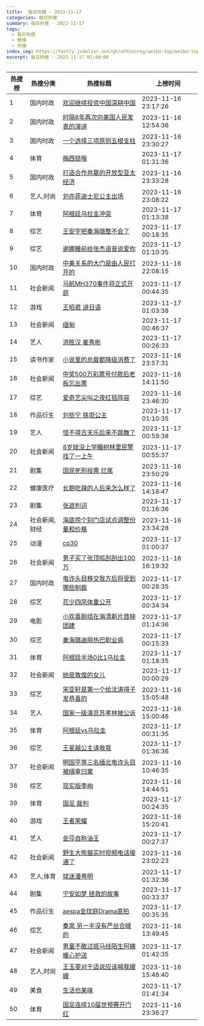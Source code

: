 ```yaml
---
title:  每日热搜 - 2023-11-17
categories: 每日热搜
summary: 每日热搜 - 2023-11-17
tags:
  - 每日热搜
  - 微博
  - 热搜
index_img: https://fastly.jsdelivr.net/gh/athlonreg/weibo-top/weibo-top.jpeg
excerpt: 每日热搜 - 2023-11-17 01:48:00
---
```


| 热搜榜 | 热搜分类 | 热搜标题 | 上榜时间 |
| --- | --- | --- | --- |
| 1 | 国内时政 | [欢迎继续投资中国深耕中国](https://s.weibo.com/weibo%3Fq%3D%2523%E6%AC%A2%E8%BF%8E%E7%BB%A7%E7%BB%AD%E6%8A%95%E8%B5%84%E4%B8%AD%E5%9B%BD%E6%B7%B1%E8%80%95%E4%B8%AD%E5%9B%BD%2523) | 2023-11-16 23:17:26 | 
| 2 | 国内时政 | [时隔8年再次向美国人民发表的演讲](https://s.weibo.com/weibo%3Fq%3D%2523%E6%97%B6%E9%9A%948%E5%B9%B4%E5%86%8D%E6%AC%A1%E5%90%91%E7%BE%8E%E5%9B%BD%E4%BA%BA%E6%B0%91%E5%8F%91%E8%A1%A8%E7%9A%84%E6%BC%94%E8%AE%B2%2523) | 2023-11-16 12:54:36 | 
| 3 | 国内时政 | [一个选择三项原则五根支柱](https://s.weibo.com/weibo%3Fq%3D%2523%E4%B8%80%E4%B8%AA%E9%80%89%E6%8B%A9%E4%B8%89%E9%A1%B9%E5%8E%9F%E5%88%99%E4%BA%94%E6%A0%B9%E6%94%AF%E6%9F%B1%2523) | 2023-11-16 23:30:27 | 
| 4 | 体育 | [梅西锁喉](https://s.weibo.com/weibo%3Fq%3D%2523%E6%A2%85%E8%A5%BF%E9%94%81%E5%96%89%2523) | 2023-11-17 01:31:36 | 
| 5 | 国内时政 | [打造合作共赢的开放型亚太经济](https://s.weibo.com/weibo%3Fq%3D%2523%E6%89%93%E9%80%A0%E5%90%88%E4%BD%9C%E5%85%B1%E8%B5%A2%E7%9A%84%E5%BC%80%E6%94%BE%E5%9E%8B%E4%BA%9A%E5%A4%AA%E7%BB%8F%E6%B5%8E%2523) | 2023-11-16 23:33:28 | 
| 6 | 艺人,时尚 | [刘亦菲迪士尼公主出场](https://s.weibo.com/weibo%3Fq%3D%2523%E5%88%98%E4%BA%A6%E8%8F%B2%E8%BF%AA%E5%A3%AB%E5%B0%BC%E5%85%AC%E4%B8%BB%E5%87%BA%E5%9C%BA%2523) | 2023-11-16 23:08:22 | 
| 7 | 体育 | [阿根廷乌拉圭冲突](https://s.weibo.com/weibo%3Fq%3D%2523%E9%98%BF%E6%A0%B9%E5%BB%B7%E4%B9%8C%E6%8B%89%E5%9C%AD%E5%86%B2%E7%AA%81%2523) | 2023-11-17 01:13:38 | 
| 8 | 综艺 | [王安宇把秦海璐整不会了](https://s.weibo.com/weibo%3Fq%3D%2523%E7%8E%8B%E5%AE%89%E5%AE%87%E6%8A%8A%E7%A7%A6%E6%B5%B7%E7%92%90%E6%95%B4%E4%B8%8D%E4%BC%9A%E4%BA%86%2523) | 2023-11-17 00:18:35 | 
| 9 | 综艺 | [谢娜睡前给张杰语音说爱你](https://s.weibo.com/weibo%3Fq%3D%2523%E8%B0%A2%E5%A8%9C%E7%9D%A1%E5%89%8D%E7%BB%99%E5%BC%A0%E6%9D%B0%E8%AF%AD%E9%9F%B3%E8%AF%B4%E7%88%B1%E4%BD%A0%2523) | 2023-11-17 01:10:35 | 
| 10 | 国内时政 | [中美关系的大门是由人民打开的](https://s.weibo.com/weibo%3Fq%3D%2523%E4%B8%AD%E7%BE%8E%E5%85%B3%E7%B3%BB%E7%9A%84%E5%A4%A7%E9%97%A8%E6%98%AF%E7%94%B1%E4%BA%BA%E6%B0%91%E6%89%93%E5%BC%80%E7%9A%84%2523) | 2023-11-16 22:08:15 | 
| 11 | 社会新闻 | [马航MH370事件将正式开庭](https://s.weibo.com/weibo%3Fq%3D%2523%E9%A9%AC%E8%88%AAMH370%E4%BA%8B%E4%BB%B6%E5%B0%86%E6%AD%A3%E5%BC%8F%E5%BC%80%E5%BA%AD%2523) | 2023-11-17 00:44:35 | 
| 12 | 游戏 | [王昭君 讲日语](https://s.weibo.com/weibo%3Fq%3D%2523%E7%8E%8B%E6%98%AD%E5%90%9B%20%E8%AE%B2%E6%97%A5%E8%AF%AD%2523) | 2023-11-17 01:03:38 | 
| 13 | 社会新闻 | [缅甸](https://s.weibo.com/weibo%3Fq%3D%2523%E7%BC%85%E7%94%B8%2523) | 2023-11-17 00:46:37 | 
| 14 | 艺人 | [洪胜汉 崔秀彬](https://s.weibo.com/weibo%3Fq%3D%2523%E6%B4%AA%E8%83%9C%E6%B1%89%20%E5%B4%94%E7%A7%80%E5%BD%AC%2523) | 2023-11-17 00:26:33 | 
| 15 | 读书作家 | [小说里的总裁都降级消费了](https://s.weibo.com/weibo%3Fq%3D%2523%E5%B0%8F%E8%AF%B4%E9%87%8C%E7%9A%84%E6%80%BB%E8%A3%81%E9%83%BD%E9%99%8D%E7%BA%A7%E6%B6%88%E8%B4%B9%E4%BA%86%2523) | 2023-11-16 23:57:31 | 
| 16 | 社会新闻 | [中奖500万彩票号付款后老板忘出票](https://s.weibo.com/weibo%3Fq%3D%2523%E4%B8%AD%E5%A5%96500%E4%B8%87%E5%BD%A9%E7%A5%A8%E5%8F%B7%E4%BB%98%E6%AC%BE%E5%90%8E%E8%80%81%E6%9D%BF%E5%BF%98%E5%87%BA%E7%A5%A8%2523) | 2023-11-16 14:11:50 | 
| 17 | 综艺 | [爱奇艺尖叫之夜红毯阵容](https://s.weibo.com/weibo%3Fq%3D%2523%E7%88%B1%E5%A5%87%E8%89%BA%E5%B0%96%E5%8F%AB%E4%B9%8B%E5%A4%9C%E7%BA%A2%E6%AF%AF%E9%98%B5%E5%AE%B9%2523) | 2023-11-16 23:46:30 | 
| 18 | 作品衍生 | [刘些宁 铁坦公主](https://s.weibo.com/weibo%3Fq%3D%2523%E5%88%98%E4%BA%9B%E5%AE%81%20%E9%93%81%E5%9D%A6%E5%85%AC%E4%B8%BB%2523) | 2023-11-17 01:10:35 | 
| 19 | 艺人 | [怪不得古天乐后来不跳舞了](https://s.weibo.com/weibo%3Fq%3D%2523%E6%80%AA%E4%B8%8D%E5%BE%97%E5%8F%A4%E5%A4%A9%E4%B9%90%E5%90%8E%E6%9D%A5%E4%B8%8D%E8%B7%B3%E8%88%9E%E4%BA%86%2523) | 2023-11-17 00:59:38 | 
| 20 | 社会新闻 | [8岁娃没上学睡树林里民警找了一上午](https://s.weibo.com/weibo%3Fq%3D%25238%E5%B2%81%E5%A8%83%E6%B2%A1%E4%B8%8A%E5%AD%A6%E7%9D%A1%E6%A0%91%E6%9E%97%E9%87%8C%E6%B0%91%E8%AD%A6%E6%89%BE%E4%BA%86%E4%B8%80%E4%B8%8A%E5%8D%88%2523) | 2023-11-17 00:55:37 | 
| 21 | 剧集 | [国民死刑投票 烂尾](https://s.weibo.com/weibo%3Fq%3D%2523%E5%9B%BD%E6%B0%91%E6%AD%BB%E5%88%91%E6%8A%95%E7%A5%A8%20%E7%83%82%E5%B0%BE%2523) | 2023-11-16 23:50:29 | 
| 22 | 健康医疗 | [长期吃辣的人后来怎么样了](https://s.weibo.com/weibo%3Fq%3D%2523%E9%95%BF%E6%9C%9F%E5%90%83%E8%BE%A3%E7%9A%84%E4%BA%BA%E5%90%8E%E6%9D%A5%E6%80%8E%E4%B9%88%E6%A0%B7%E4%BA%86%2523) | 2023-11-16 14:18:47 | 
| 23 | 剧集 | [张遮判词](https://s.weibo.com/weibo%3Fq%3D%2523%E5%BC%A0%E9%81%AE%E5%88%A4%E8%AF%8D%2523) | 2023-11-17 01:16:36 | 
| 24 | 社会新闻,财经 | [海底捞个别门店试点调整份量和价格](https://s.weibo.com/weibo%3Fq%3D%2523%E6%B5%B7%E5%BA%95%E6%8D%9E%E4%B8%AA%E5%88%AB%E9%97%A8%E5%BA%97%E8%AF%95%E7%82%B9%E8%B0%83%E6%95%B4%E4%BB%BD%E9%87%8F%E5%92%8C%E4%BB%B7%E6%A0%BC%2523) | 2023-11-16 23:34:28 | 
| 25 | 动漫 | [cp30](https://s.weibo.com/weibo%3Fq%3D%2523cp30%2523) | 2023-11-17 01:00:37 | 
| 26 | 社会新闻 | [男子买了张顶呱刮刮出100万](https://s.weibo.com/weibo%3Fq%3D%2523%E7%94%B7%E5%AD%90%E4%B9%B0%E4%BA%86%E5%BC%A0%E9%A1%B6%E5%91%B1%E5%88%AE%E5%88%AE%E5%87%BA100%E4%B8%87%2523) | 2023-11-16 16:19:32 | 
| 27 | 国内时政 | [电诈头目移交我方后将受到哪些制裁](https://s.weibo.com/weibo%3Fq%3D%2523%E7%94%B5%E8%AF%88%E5%A4%B4%E7%9B%AE%E7%A7%BB%E4%BA%A4%E6%88%91%E6%96%B9%E5%90%8E%E5%B0%86%E5%8F%97%E5%88%B0%E5%93%AA%E4%BA%9B%E5%88%B6%E8%A3%81%2523) | 2023-11-17 00:28:35 | 
| 28 | 综艺 | [花少四凤体重公开](https://s.weibo.com/weibo%3Fq%3D%2523%E8%8A%B1%E5%B0%91%E5%9B%9B%E5%87%A4%E4%BD%93%E9%87%8D%E5%85%AC%E5%BC%80%2523) | 2023-11-17 00:34:34 | 
| 29 | 电影 | [小欢喜剧组在海清新片首映团建](https://s.weibo.com/weibo%3Fq%3D%2523%E5%B0%8F%E6%AC%A2%E5%96%9C%E5%89%A7%E7%BB%84%E5%9C%A8%E6%B5%B7%E6%B8%85%E6%96%B0%E7%89%87%E9%A6%96%E6%98%A0%E5%9B%A2%E5%BB%BA%2523) | 2023-11-17 01:14:36 | 
| 30 | 综艺 | [秦海璐迪丽热巴职业病](https://s.weibo.com/weibo%3Fq%3D%2523%E7%A7%A6%E6%B5%B7%E7%92%90%E8%BF%AA%E4%B8%BD%E7%83%AD%E5%B7%B4%E8%81%8C%E4%B8%9A%E7%97%85%2523) | 2023-11-17 00:15:33 | 
| 31 | 体育 | [阿根廷半场0比1乌拉圭](https://s.weibo.com/weibo%3Fq%3D%2523%E9%98%BF%E6%A0%B9%E5%BB%B7%E5%8D%8A%E5%9C%BA0%E6%AF%941%E4%B9%8C%E6%8B%89%E5%9C%AD%2523) | 2023-11-17 01:18:35 | 
| 32 | 社会新闻 | [她是敦煌的女儿](https://s.weibo.com/weibo%3Fq%3D%2523%E5%A5%B9%E6%98%AF%E6%95%A6%E7%85%8C%E7%9A%84%E5%A5%B3%E5%84%BF%2523) | 2023-11-17 00:00:29 | 
| 33 | 综艺 | [宋亚轩是第一个给沈涛得子发恭喜的](https://s.weibo.com/weibo%3Fq%3D%2523%E5%AE%8B%E4%BA%9A%E8%BD%A9%E6%98%AF%E7%AC%AC%E4%B8%80%E4%B8%AA%E7%BB%99%E6%B2%88%E6%B6%9B%E5%BE%97%E5%AD%90%E5%8F%91%E6%81%AD%E5%96%9C%E7%9A%84%2523) | 2023-11-16 15:05:48 | 
| 34 | 艺人 | [国家一级演员苏孝林被公诉](https://s.weibo.com/weibo%3Fq%3D%2523%E5%9B%BD%E5%AE%B6%E4%B8%80%E7%BA%A7%E6%BC%94%E5%91%98%E8%8B%8F%E5%AD%9D%E6%9E%97%E8%A2%AB%E5%85%AC%E8%AF%89%2523) | 2023-11-16 15:00:46 | 
| 35 | 体育 | [阿根廷vs乌拉圭](https://s.weibo.com/weibo%3Fq%3D%2523%E9%98%BF%E6%A0%B9%E5%BB%B7vs%E4%B9%8C%E6%8B%89%E5%9C%AD%2523) | 2023-11-17 00:31:35 | 
| 36 | 综艺 | [王星越公主请救我](https://s.weibo.com/weibo%3Fq%3D%2523%E7%8E%8B%E6%98%9F%E8%B6%8A%E5%85%AC%E4%B8%BB%E8%AF%B7%E6%95%91%E6%88%91%2523) | 2023-11-17 01:36:36 | 
| 37 | 社会新闻 | [明国平等三名缅北电诈头目被缉拿归案](https://s.weibo.com/weibo%3Fq%3D%2523%E6%98%8E%E5%9B%BD%E5%B9%B3%E7%AD%89%E4%B8%89%E5%90%8D%E7%BC%85%E5%8C%97%E7%94%B5%E8%AF%88%E5%A4%B4%E7%9B%AE%E8%A2%AB%E7%BC%89%E6%8B%BF%E5%BD%92%E6%A1%88%2523) | 2023-11-16 10:46:35 | 
| 38 | 综艺 | [现实版李峋](https://s.weibo.com/weibo%3Fq%3D%2523%E7%8E%B0%E5%AE%9E%E7%89%88%E6%9D%8E%E5%B3%8B%2523) | 2023-11-16 14:44:51 | 
| 39 | 体育 | [国足 裁判](https://s.weibo.com/weibo%3Fq%3D%2523%E5%9B%BD%E8%B6%B3%20%E8%A3%81%E5%88%A4%2523) | 2023-11-17 00:24:35 | 
| 40 | 游戏 | [王者荣耀](https://s.weibo.com/weibo%3Fq%3D%2523%E7%8E%8B%E8%80%85%E8%8D%A3%E8%80%80%2523) | 2023-11-16 15:20:41 | 
| 41 | 艺人 | [金莎自称油王](https://s.weibo.com/weibo%3Fq%3D%2523%E9%87%91%E8%8E%8E%E8%87%AA%E7%A7%B0%E6%B2%B9%E7%8E%8B%2523) | 2023-11-17 00:27:37 | 
| 42 | 社会新闻 | [野生大熊猫实时视频电话接通了](https://s.weibo.com/weibo%3Fq%3D%2523%E9%87%8E%E7%94%9F%E5%A4%A7%E7%86%8A%E7%8C%AB%E5%AE%9E%E6%97%B6%E8%A7%86%E9%A2%91%E7%94%B5%E8%AF%9D%E6%8E%A5%E9%80%9A%E4%BA%86%2523) | 2023-11-16 23:02:23 | 
| 43 | 艺人,体育 | [球迷潘粤明](https://s.weibo.com/weibo%3Fq%3D%2523%E7%90%83%E8%BF%B7%E6%BD%98%E7%B2%A4%E6%98%8E%2523) | 2023-11-17 01:32:36 | 
| 44 | 剧集 | [宁安如梦 拯救的故事](https://s.weibo.com/weibo%3Fq%3D%2523%E5%AE%81%E5%AE%89%E5%A6%82%E6%A2%A6%20%E6%8B%AF%E6%95%91%E7%9A%84%E6%95%85%E4%BA%8B%2523) | 2023-11-17 00:33:37 | 
| 45 | 作品衍生 | [aespa金玟庭Drama直拍](https://s.weibo.com/weibo%3Fq%3D%2523aespa%E9%87%91%E7%8E%9F%E5%BA%ADDrama%E7%9B%B4%E6%8B%8D%2523) | 2023-11-17 00:35:35 | 
| 46 | 综艺 | [秦岚 另一半没有严丝合缝的](https://s.weibo.com/weibo%3Fq%3D%2523%E7%A7%A6%E5%B2%9A%20%E5%8F%A6%E4%B8%80%E5%8D%8A%E6%B2%A1%E6%9C%89%E4%B8%A5%E4%B8%9D%E5%90%88%E7%BC%9D%E7%9A%84%2523) | 2023-11-16 13:49:45 | 
| 47 | 社会新闻 | [男童不敢过斑马线陌生阿姨暖心护送](https://s.weibo.com/weibo%3Fq%3D%2523%E7%94%B7%E7%AB%A5%E4%B8%8D%E6%95%A2%E8%BF%87%E6%96%91%E9%A9%AC%E7%BA%BF%E9%99%8C%E7%94%9F%E9%98%BF%E5%A7%A8%E6%9A%96%E5%BF%83%E6%8A%A4%E9%80%81%2523) | 2023-11-17 01:42:35 | 
| 48 | 艺人,时尚 | [王玉雯对于适说应该喊我嫂嫂](https://s.weibo.com/weibo%3Fq%3D%2523%E7%8E%8B%E7%8E%89%E9%9B%AF%E5%AF%B9%E4%BA%8E%E9%80%82%E8%AF%B4%E5%BA%94%E8%AF%A5%E5%96%8A%E6%88%91%E5%AB%82%E5%AB%82%2523) | 2023-11-16 15:48:40 | 
| 49 | 美食 | [生活也美味](https://s.weibo.com/weibo%3Fq%3D%2523%E7%94%9F%E6%B4%BB%E4%B9%9F%E7%BE%8E%E5%91%B3%2523) | 2023-11-17 01:41:34 | 
| 50 | 体育 | [国足连续10届世预赛开门红](https://s.weibo.com/weibo%3Fq%3D%2523%E5%9B%BD%E8%B6%B3%E8%BF%9E%E7%BB%AD10%E5%B1%8A%E4%B8%96%E9%A2%84%E8%B5%9B%E5%BC%80%E9%97%A8%E7%BA%A2%2523) | 2023-11-16 23:36:27 | 
